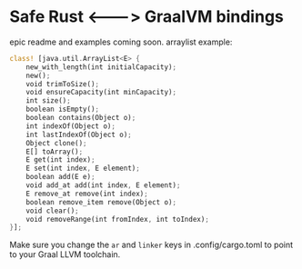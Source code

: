 # Safe Rust <---> GraalVM bindings
epic readme and examples coming soon.
arraylist example:
```rust
class! [java.util.ArrayList<E> {
    new_with_length(int initialCapacity);
    new();
    void trimToSize();
    void ensureCapacity(int minCapacity);
    int size();
    boolean isEmpty();
    boolean contains(Object o);
    int indexOf(Object o);
    int lastIndexOf(Object o);
    Object clone();
    E[] toArray();
    E get(int index);
    E set(int index, E element);
    boolean add(E e);
    void add_at add(int index, E element);
    E remove_at remove(int index);
    boolean remove_item remove(Object o);
    void clear();
    void removeRange(int fromIndex, int toIndex);
}];
```

Make sure you change the `ar` and `linker` keys in .config/cargo.toml to point to your Graal LLVM toolchain.
